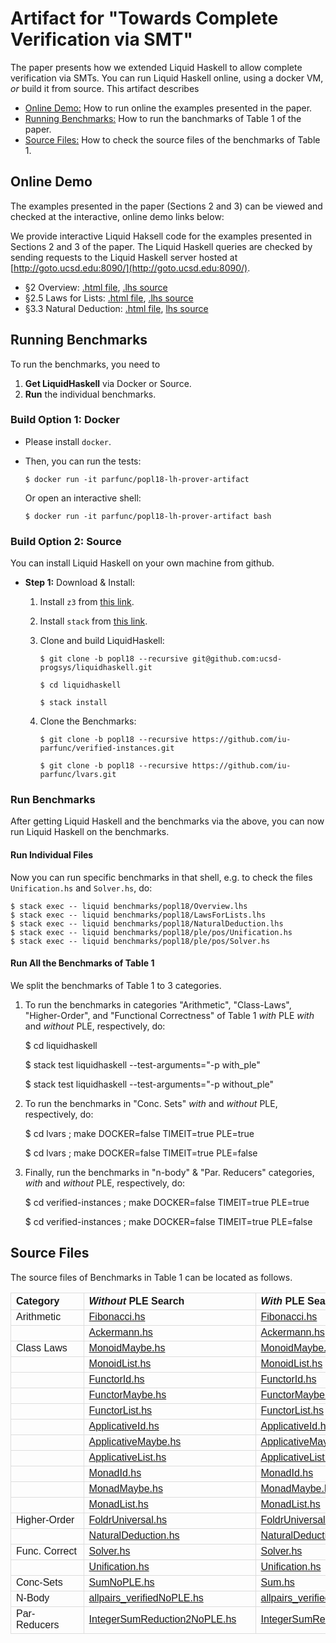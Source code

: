 # Artifact for "Towards Complete Verification via SMT"

The paper presents how we extended Liquid Haskell 
to allow complete verification via SMTs.
You can run Liquid Haskell online, 
using a docker VM, *or* 
build it from source.
This artifact describes

- [Online Demo:](#online) How to run online the examples presented in the paper. 
- [Running Benchmarks:](#benchmarks) How to run the banchmarks of Table 1 of the paper.
- [Source Files:](#source-files) How to check the source files of the benchmarks of Table 1.



## <a name="online"></a> Online Demo


The examples presented in the paper (Sections 2 and 3) can be viewed 
and checked at the interactive, online demo links below: 


We provide interactive Liquid Haksell code for 
the examples presented in Sections 2 and 3 of the paper. 
The Liquid Haskell queries are checked by sending requests to 
the Liquid Haskell server hosted at [http://goto.ucsd.edu:8090/](http://goto.ucsd.edu:8090/).

- §2 Overview: [.html file](http://goto.ucsd.edu/~nvazou/popl18/_site/Overview.html), [.lhs source](https://raw.githubusercontent.com/ucsd-progsys/liquidhaskell/popl18/benchmarks/popl18/with_ple/Overview.lhs)
- §2.5 Laws for Lists: [.html file](http://goto.ucsd.edu/~nvazou/popl18/_site/LawsForLists.html), [.lhs source](https://raw.githubusercontent.com/ucsd-progsys/liquidhaskell/popl18/benchmarks/popl18/with_ple/LawsForLists.lhs) 
- §3.3 Natural Deduction: [.html file](http://goto.ucsd.edu/~nvazou/popl18/_site/NaturalDeduction.html), [lhs source](https://raw.githubusercontent.com/ucsd-progsys/liquidhaskell/popl18/benchmarks/popl18/with_ple/NaturalDeduction.lhs)


## <a name="benchmarks"></a> Running Benchmarks

To run the benchmarks, you need to

1. **Get LiquidHaskell** via Docker or Source. 
2. **Run** the individual benchmarks.


### Build Option 1: Docker 

- Please install `docker`. 

- Then, you can run the tests:

    ```
    $ docker run -it parfunc/popl18-lh-prover-artifact
    ```

    Or open an interactive shell:

    ```
    $ docker run -it parfunc/popl18-lh-prover-artifact bash
    ```

### Build Option 2: Source 

You can install Liquid Haskell on your own machine from github. 

- **Step 1:** Download & Install:

    1. Install `z3` from [this link](https://github.com/Z3Prover/z3/releases).

    2. Install `stack` from [this link](https://docs.haskellstack.org/en/stable/README/).

    3. Clone and build LiquidHaskell:

        ```
        $ git clone -b popl18 --recursive git@github.com:ucsd-progsys/liquidhaskell.git
        ```

        ```
        $ cd liquidhaskell
        ```
        
        ```
        $ stack install
        ```
    
    4. Clone the Benchmarks:

        ```
        $ git clone -b popl18 --recursive https://github.com/iu-parfunc/verified-instances.git
        ```

        ```
        $ git clone -b popl18 --recursive https://github.com/iu-parfunc/lvars.git
        ```

### Run Benchmarks

After getting Liquid Haskell and the benchmarks via the above,
you can now run Liquid Haskell on the benchmarks.

#### Run Individual Files

Now you can run specific benchmarks in that shell, e.g. 
to check the files `Unification.hs` and `Solver.hs`, do:


    $ stack exec -- liquid benchmarks/popl18/Overview.lhs
    $ stack exec -- liquid benchmarks/popl18/LawsForLists.lhs
    $ stack exec -- liquid benchmarks/popl18/NaturalDeduction.lhs
    $ stack exec -- liquid benchmarks/popl18/ple/pos/Unification.hs
    $ stack exec -- liquid benchmarks/popl18/ple/pos/Solver.hs

#### Run All the Benchmarks of Table 1

We split the benchmarks of Table 1 to 3 categories.


1. To run the benchmarks in categories "Arithmetic", "Class-Laws", "Higher-Order", and "Functional Correctness" of Table 1 _with_ PLE _with_ and _without_ PLE, respectively, do:

    $ cd liquidhaskell

    $ stack test liquidhaskell --test-arguments="-p with_ple"
    
    $ stack test liquidhaskell --test-arguments="-p without_ple"


2. To run the benchmarks in "Conc. Sets" _with_ and _without_ PLE, respectively, do:

    $ cd lvars ; make DOCKER=false TIMEIT=true PLE=true

    $ cd lvars ; make DOCKER=false TIMEIT=true PLE=false


3. Finally, run the benchmarks in "n-body" & "Par. Reducers" categories, _with_ and _without_ PLE, respectively, do:

    $ cd verified-instances ; make DOCKER=false TIMEIT=true PLE=true

    $ cd verified-instances ; make DOCKER=false TIMEIT=true PLE=false



## <a name="source-files"></a>Source Files 

The source files of Benchmarks in Table 1 can be located as follows.

<style>
table {
    border-collapse: collapse;
    font-family: arial, sans-serif;
    text-align: left;
}

td, th {
    border: 1px solid #dddddd;
    border-collapse: collapse;
    text-align: left;
}
</style>

<table>
  <tr>
    <th>Category</th>
    <th><i>Without</i> PLE Search&nbsp;&nbsp;</th>
    <th><i>With</i> PLE Search&nbsp;&nbsp;</th>
  </tr>
  <tr>
    <td>Arithmetic</td>
    <td><a target="_blank" href="https://raw.githubusercontent.com/ucsd-progsys/liquidhaskell/popl18/benchmarks/popl18/without_ple/pos/Fibonacci.hs">Fibonacci.hs</a></td>
    <td><a target="_blank" href="https://raw.githubusercontent.com/ucsd-progsys/liquidhaskell/popl18/benchmarks/popl18/with_ple/pos/Fibonacci.hs">Fibonacci.hs</a></td>
  </tr>
  <tr>
    <td></td>
    <td><a target="_blank" href="https://raw.githubusercontent.com/ucsd-progsys/liquidhaskell/popl18/benchmarks/popl18/without_ple/pos/Ackermann.hs">Ackermann.hs</a></td>
    <td><a target="_blank" href="https://raw.githubusercontent.com/ucsd-progsys/liquidhaskell/popl18/benchmarks/popl18/with_ple/pos/Ackermann.hs">Ackermann.hs</a></td>
  </tr>
  <tr>
    <td>Class Laws</td>
    <td><a target="_blank" href="https://raw.githubusercontent.com/ucsd-progsys/liquidhaskell/popl18/benchmarks/popl18/without_ple/pos/MonoidMaybe.hs">MonoidMaybe.hs</a></td>
    <td><a target="_blank" href="https://raw.githubusercontent.com/ucsd-progsys/liquidhaskell/popl18/benchmarks/popl18/with_ple/pos/MonoidMaybe.hs">MonoidMaybe.hs</a></td>
  </tr>
  <tr>
    <td></td>
    <td><a target="_blank" href="https://raw.githubusercontent.com/ucsd-progsys/liquidhaskell/popl18/benchmarks/popl18/without_ple/pos/MonoidList.hs">MonoidList.hs</a></td>
    <td><a target="_blank" href="https://raw.githubusercontent.com/ucsd-progsys/liquidhaskell/popl18/benchmarks/popl18/with_ple/pos/MonoidList.hs">MonoidList.hs</a></td>
  </tr>
  <tr>
    <td></td>
    <td><a target="_blank" href="https://raw.githubusercontent.com/ucsd-progsys/liquidhaskell/popl18/benchmarks/popl18/without_ple/pos/FunctorId.hs">FunctorId.hs</a></td>
    <td><a target="_blank" href="https://raw.githubusercontent.com/ucsd-progsys/liquidhaskell/popl18/benchmarks/popl18/with_ple/pos/FunctorId.hs">FunctorId.hs</a></td>
  </tr>
  <tr>
    <td></td>
    <td><a target="_blank" href="https://raw.githubusercontent.com/ucsd-progsys/liquidhaskell/popl18/benchmarks/popl18/without_ple/pos/FunctorMaybe.hs">FunctorMaybe.hs</a></td>
    <td><a target="_blank" href="https://raw.githubusercontent.com/ucsd-progsys/liquidhaskell/popl18/benchmarks/popl18/with_ple/pos/FunctorMaybe.hs">FunctorMaybe.hs</a></td>
  </tr>
  <tr>
    <td></td>
    <td><a target="_blank" href="https://raw.githubusercontent.com/ucsd-progsys/liquidhaskell/popl18/benchmarks/popl18/without_ple/pos/FunctorList.hs">FunctorList.hs</a></td>
    <td><a target="_blank" href="https://raw.githubusercontent.com/ucsd-progsys/liquidhaskell/popl18/benchmarks/popl18/with_ple/pos/FunctorList.hs">FunctorList.hs</a></td>
  </tr>
  <tr>
    <td></td>
    <td><a target="_blank" href="https://raw.githubusercontent.com/ucsd-progsys/liquidhaskell/popl18/benchmarks/popl18/without_ple/pos/ApplicativeId.hs">ApplicativeId.hs</a></td>
    <td><a target="_blank" href="https://raw.githubusercontent.com/ucsd-progsys/liquidhaskell/popl18/benchmarks/popl18/with_ple/pos/ApplicativeId.hs">ApplicativeId.hs</a></td>
  </tr>
  <tr>
    <td></td>
    <td><a target="_blank" href="https://raw.githubusercontent.com/ucsd-progsys/liquidhaskell/popl18/benchmarks/popl18/without_ple/pos/ApplicativeMaybe.hs">ApplicativeMaybe.hs</a></td>
    <td><a target="_blank" href="https://raw.githubusercontent.com/ucsd-progsys/liquidhaskell/popl18/benchmarks/popl18/with_ple/pos/ApplicativeMaybe.hs">ApplicativeMaybe.hs</a></td>
  </tr>
  <tr>
    <td></td>
    <td><a target="_blank" href="https://raw.githubusercontent.com/ucsd-progsys/liquidhaskell/popl18/benchmarks/popl18/without_ple/pos/ApplicativeList.hs">ApplicativeList.hs</a></td>
    <td><a target="_blank" href="https://raw.githubusercontent.com/ucsd-progsys/liquidhaskell/popl18/benchmarks/popl18/with_ple/pos/ApplicativeList.hs">ApplicativeList.hs</a></td>
  </tr>
  <tr>
    <td></td>
    <td><a target="_blank" href="https://raw.githubusercontent.com/ucsd-progsys/liquidhaskell/popl18/benchmarks/popl18/without_ple/pos/MonadId.hs">MonadId.hs</a></td>
    <td><a target="_blank" href="https://raw.githubusercontent.com/ucsd-progsys/liquidhaskell/popl18/benchmarks/popl18/with_ple/pos/MonadId.hs">MonadId.hs</a></td>
  </tr>
  <tr>
    <td></td>
    <td><a target="_blank" href="https://raw.githubusercontent.com/ucsd-progsys/liquidhaskell/popl18/benchmarks/popl18/without_ple/pos/MonadMaybe.hs">MonadMaybe.hs</a></td>
    <td><a target="_blank" href="https://raw.githubusercontent.com/ucsd-progsys/liquidhaskell/popl18/benchmarks/popl18/with_ple/pos/MonadMaybe.hs">MonadMaybe.hs</a></td>
  </tr>
  <tr>
    <td></td>
    <td><a target="_blank" href="https://raw.githubusercontent.com/ucsd-progsys/liquidhaskell/popl18/benchmarks/popl18/without_ple/pos/MonadList.hs">MonadList.hs</a></td>
    <td><a target="_blank" href="https://raw.githubusercontent.com/ucsd-progsys/liquidhaskell/popl18/benchmarks/popl18/with_ple/pos/MonadList.hs">MonadList.hs</a></td>
  </tr>
  <tr>
    <td>Higher-Order</td>
    <td><a target="_blank" href="https://raw.githubusercontent.com/ucsd-progsys/liquidhaskell/popl18/benchmarks/popl18/without_ple/pos/FoldrUniversal.hs">FoldrUniversal.hs</a></td>
    <td><a target="_blank" href="https://raw.githubusercontent.com/ucsd-progsys/liquidhaskell/popl18/benchmarks/popl18/with_ple/pos/FoldrUniversal.hs">FoldrUniversal.hs</a></td>
  </tr>
  <tr>
    <td></td>
    <td><a target="_blank" href="https://raw.githubusercontent.com/ucsd-progsys/liquidhaskell/popl18/benchmarks/popl18/without_ple/pos/NaturalDeduction.hs">NaturalDeduction.hs</a></td>
    <td><a target="_blank" href="https://raw.githubusercontent.com/ucsd-progsys/liquidhaskell/popl18/benchmarks/popl18/with_ple/pos/NaturalDeduction.hs">NaturalDeduction.hs</a></td>
  </tr>
  <tr>
    <td>Func. Correct</td>
    <td><a target="_blank" href="https://raw.githubusercontent.com/ucsd-progsys/liquidhaskell/popl18/benchmarks/popl18/without_ple/pos/Solver.hs">Solver.hs</a></td>
    <td><a target="_blank" href="https://raw.githubusercontent.com/ucsd-progsys/liquidhaskell/popl18/benchmarks/popl18/with_ple/pos/Solver.hs">Solver.hs</a></td>
  </tr>
  <tr>
    <td></td>
    <td><a target="_blank" href="https://raw.githubusercontent.com/ucsd-progsys/liquidhaskell/popl18/benchmarks/popl18/without_ple/pos/Unification.hs">Unification.hs</a></td>
    <td><a target="_blank" href="https://raw.githubusercontent.com/ucsd-progsys/liquidhaskell/popl18/benchmarks/popl18/with_ple/pos/Unification.hs">Unification.hs</a></td>
  </tr>
  <tr>
    <td> Conc-Sets</td>
    <td><a target="_blank" href="https://raw.githubusercontent.com/iu-parfunc/lvars/popl18/src/lvish/tests/verified/SumNoPLE.hs">SumNoPLE.hs</a></td>
    <td><a target="_blank" href="https://raw.githubusercontent.com/iu-parfunc/lvars/popl18/src/lvish/tests/verified/Sum.hs">Sum.hs</a></td>
  </tr>
  <tr>
    <td> N-Body</td>
    <td><a target="_blank" href="https://raw.githubusercontent.com/iu-parfunc/verified-instances/popl18/examples/nbody/allpairs_verifiedNoPLE.hs">allpairs_verifiedNoPLE.hs</a></td>
    <td><a target="_blank" href="https://raw.githubusercontent.com/iu-parfunc/verified-instances/popl18/examples/nbody/allpairs_verified.hs">allpairs_verified.hs</a></td>
  </tr>
  <tr>
    <td> Par-Reducers&nbsp;&nbsp;&nbsp;&nbsp;&nbsp;&nbsp;&nbsp;</td>
    <td><a target="_blank" href="https://raw.githubusercontent.com/iu-parfunc/verified-instances/popl18/examples/dpj/IntegerSumReduction2NoPLE.hs">IntegerSumReduction2NoPLE.hs</a>&nbsp;&nbsp;&nbsp;&nbsp;&nbsp;</td>
    <td><a target="_blank" href="https://raw.githubusercontent.com/iu-parfunc/verified-instances/popl18/examples/dpj/IntegerSumReduction2.hs">IntegerSumReduction2.hs</a></td>
  </tr>
</table>


